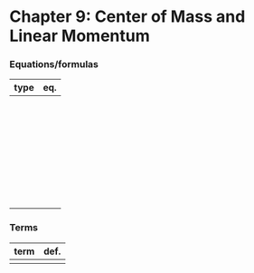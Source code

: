 # Chapter 9: Center of Mass and Linear Momentum

### Equations/formulas
|type|eq.|
|---|---|
||<br/><br/>&nbsp;|
||<br/><br/>&nbsp;|
||<br/><br/>&nbsp;|


### Terms
|term|def.|
|---|---|
|||



